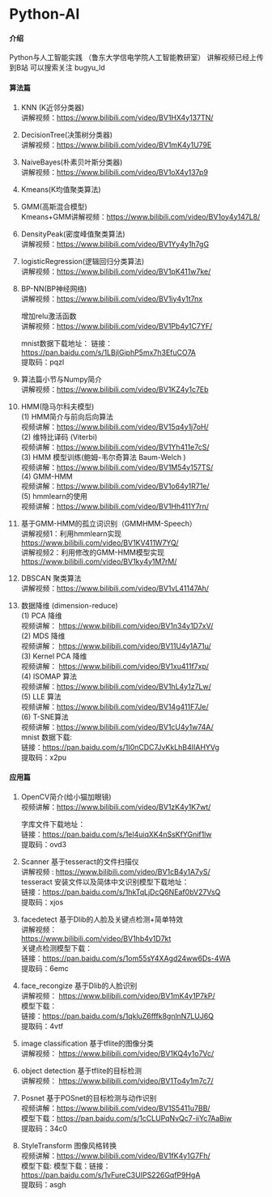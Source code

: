 # Python-AI

#### 介绍
Python与人工智能实践 （鲁东大学信电学院人工智能教研室）
讲解视频已经上传到B站 可以搜索关注 bugyu_ld


#### 算法篇

1.  KNN (K近邻分类器)  
    讲解视频：https://www.bilibili.com/video/BV1HX4y137TN/

2.  DecisionTree(决策树分类器)  
    讲解视频：https://www.bilibili.com/video/BV1mK4y1U79E

3.  NaiveBayes(朴素贝叶斯分类器)  
    讲解视频：https://www.bilibili.com/video/BV1oX4y137p9

4.  Kmeans(K均值聚类算法)  
5.  GMM(高斯混合模型)  
    Kmeans+GMM讲解视频：https://www.bilibili.com/video/BV1oy4y147L8/

6.  DensityPeak(密度峰值聚类算法)  
    讲解视频：https://www.bilibili.com/video/BV1Yy4y1h7gG

7.  logisticRegression(逻辑回归分类算法)  
    讲解视频：https://www.bilibili.com/video/BV1pK411w7ke/

8.  BP-NN(BP神经网络)  
    讲解视频：https://www.bilibili.com/video/BV1iy4y1t7nx  
    
    增加relu激活函数  
    讲解视频：https://www.bilibili.com/video/BV1Pb4y1C7YF/  

    
    mnist数据下载地址：  链接：https://pan.baidu.com/s/1LBjlGiphP5mx7h3EfuCO7A   
        提取码：pqzl 


9.  算法篇小节与Numpy简介  
    讲解视频：https://www.bilibili.com/video/BV1KZ4y1c7Eb 

10. HMM(隐马尔科夫模型)  
    (1) HMM简介与前向后向算法  
    视频讲解：https://www.bilibili.com/video/BV15q4y1j7oH/  
    (2) 维特比译码 (Viterbi)  
    视频讲解：https://www.bilibili.com/video/BV1Yh411e7cS/    
    (3) HMM 模型训练(鲍姆-韦尔奇算法 Baum-Welch )  
    视频讲解：https://www.bilibili.com/video/BV1M54y157TS/    
    (4) GMM-HMM  
    视频讲解：https://www.bilibili.com/video/BV1o64y1R71e/  
    (5) hmmlearn的使用  
    视频讲解：https://www.bilibili.com/video/BV1Hh411Y7rn/  
11. 基于GMM-HMM的孤立词识别（GMMHMM-Speech）  
    讲解视频1：利用hmmlearn实现  
    https://www.bilibili.com/video/BV1KV411W7YQ/  
    讲解视频2：利用修改的GMM-HMM模型实现  
    https://www.bilibili.com/video/BV1ky4y1M7rM/   
12. DBSCAN 聚类算法  
    讲解视频：https://www.bilibili.com/video/BV1vL41147Ah/    
13. 数据降维 (dimension-reduce)  
    (1) PCA 降维    
    视频讲解： https://www.bilibili.com/video/BV1n34y1D7xV/    
    (2) MDS 降维    
    视频讲解： https://www.bilibili.com/video/BV11U4y1A71u/  
    (3) Kernel PCA 降维  
    视频讲解： https://www.bilibili.com/video/BV1xu411f7xp/  
    (4) ISOMAP 算法  
    视频讲解：https://www.bilibili.com/video/BV1hL4y1z7Lw/    
    (5) LLE 算法  
    视频讲解：https://www.bilibili.com/video/BV14g411F7Je/  
    (6) T-SNE算法  
    视频讲解：https://www.bilibili.com/video/BV1cU4y1w74A/  
    mnist 数据下载:  
    链接：https://pan.baidu.com/s/1I0nCDC7JvKkLhB4IIAHYVg   
    提取码：x2pu  




#### 应用篇

1.  OpenCV简介(给小猫加眼镜)  
    视频讲解：https://www.bilibili.com/video/BV1zK4y1K7wt/  

    字库文件下载地址：  
    链接：https://pan.baidu.com/s/1el4uiqXK4nSsKfYGnif1lw  
    提取码：ovd3   

2.  Scanner 基于tesseract的文件扫描仪  
    讲解视频 : https://www.bilibili.com/video/BV1cB4y1A7yS/  
    tesseract 安装文件以及简体中文识别模型下载地址：  
    链接：https://pan.baidu.com/s/1hkTqLjDcQ6NEaf0bV27VsQ   
    提取码：xjos  

3.  facedetect 基于Dlib的人脸及关键点检测+简单特效  
    讲解视频：  
    https://www.bilibili.com/video/BV1hb4y1D7kt   
    关键点检测模型下载：  
    链接：https://pan.baidu.com/s/1om55sY4XAgd24ww6Ds-4WA   
    提取码：6emc   
   

4. face_recongize  基于Dlib的人脸识别  
    讲解视频： https://www.bilibili.com/video/BV1mK4y1P7kP/  
    模型下载：  
    链接：https://pan.baidu.com/s/1qkluZ6fffk8gnlnN7LUJ6Q   
    提取码：4vtf  


5. image classification  基于tflite的图像分类     
    讲解视频： https://www.bilibili.com/video/BV1KQ4y1o7Vc/  

6. object detection  基于tflite的目标检测  
    讲解视频：  https://www.bilibili.com/video/BV1To4y1m7c7/ 

7. Posnet 基于POSnet的目标检测与动作识别  
视频讲解：https://www.bilibili.com/video/BV1S5411u7BB/   
模型下载：https://pan.baidu.com/s/1cCLUPqNvQc7-iiYc7AaBjw   
提取码：34c0   

8. StyleTransform 图像风格转换  
视频讲解：https://www.bilibili.com/video/BV1fK4y1G7Fh/  
模型下载: 模型下载：链接：https://pan.baidu.com/s/1vFureC3UIPS226GqfP9HgA    
提取码：asgh  


